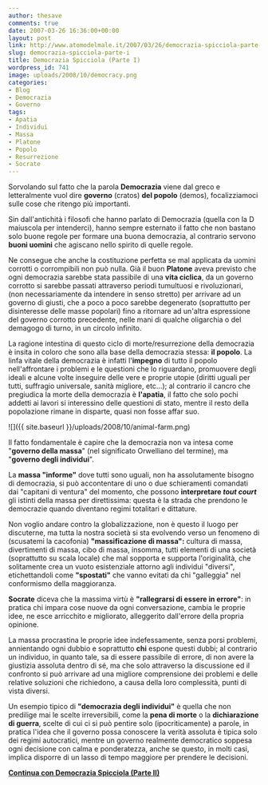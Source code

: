 ```yaml
---
author: thesave
comments: true
date: 2007-03-26 16:36:00+00:00
layout: post
link: http://www.atomodelmale.it/2007/03/26/democrazia-spicciola-parte-i/
slug: democrazia-spicciola-parte-i
title: Democrazia Spicciola (Parte I)
wordpress_id: 741
image: uploads/2008/10/democracy.png
categories:
- Blog
- Democrazia
- Governo
tags:
- Apatia
- Individui
- Massa
- Platone
- Popolo
- Resurrezione
- Socrate
---
```


Sorvolando sul fatto che la parola **Democrazia** viene dal greco e letteralmente vuol dire **governo** (cratos) **del popolo** (demos), focalizziamoci sulle cose che ritengo più importanti.

Sin dall'antichità i filosofi che hanno parlato di Democrazia (quella con la D maiuscola per intenderci), hanno sempre esternato il fatto che non bastano solo buone regole per formare una buona democrazia, al contrario servono **buoni uomini** che agiscano nello spirito di quelle regole.

Ne consegue che anche la costituzione perfetta se mal applicata da uomini corrotti o corrompibili non può nulla.
Già il buon **Platone** aveva previsto che ogni democrazia sarebbe stata passibile di una **vita ciclica**, da un governo corrotto si sarebbe passati attraverso periodi tumultuosi e rivoluzionari, (non necessariamente da intendere in senso stretto) per arrivare ad un governo di giusti, che a poco a poco sarebbe degenerato (soprattutto per disinteresse delle masse popolari) fino a ritornare ad un'altra espressione del governo corrotto precedente, nelle mani di qualche oligarchia o del demagogo di turno, in un circolo infinito.

La ragione intestina di questo ciclo di morte/resurrezione della democrazia è insita in coloro che sono alla base della democrazia stessa: **il popolo**. La linfa vitale della democrazia è infatti l'**impegno** di tutto il popolo nell'affrontare i problemi e le questioni che lo riguardano, promuovere degli ideali e alcune volte inseguire delle vere e proprie utopie (diritti uguali per tutti, suffragio universale, sanità migliore, etc...); al contrario il cancro che pregiudica la morte della democrazia è **l'apatia**, il fatto che solo pochi addetti ai lavori si interessino delle questioni di stato, mentre il resto della popolazione rimane in disparte, quasi non fosse affar suo.

![]({{ site.baseurl }}/uploads/2008/10/animal-farm.png)

Il fatto fondamentale è capire che la democrazia non va intesa come "**governo della massa**" (nel significato Orwelliano del termine), ma "**governo degli individui**".

La **massa "informe"** dove tutti sono uguali, non ha assolutamente bisogno di democrazia, si può accontentare di uno o due schieramenti comandati dai "capitani di ventura" del momento, che possono **interpretare _tout court_** gli istinti della massa per direttissima: questa è la strada che prendono le democrazie quando diventano regimi totalitari e dittature.

Non voglio andare contro la globalizzazione, non è questo il luogo per discuterne, ma tutta la nostra società si sta evolvendo verso un fenomeno di (scusatemi la cacofonia) **"massificazione di massa":** cultura di massa, divertimenti di massa, cibo di massa, insomma, tutti elementi di una società (soprattutto su scala locale) che mal sopporta e supporta l'originalità, che solitamente crea un vuoto esistenziale attorno agli individui "diversi", etichettandoli come **"spostati"** che vanno evitati da chi "galleggia" nel conformismo della maggioranza.

**Socrate** diceva che la massima virtù è **"rallegrarsi di essere in errore"**: in pratica chi impara cose nuove da ogni conversazione, cambia le proprie idee, ne esce arricchito e migliorato, alleggerito dall'errore della propria opinione.

La massa procrastina le proprie idee indefessamente, senza porsi problemi, annientando ogni dubbio e soprattutto **chi** espone questi dubbi; al contrario un individuo, in quanto tale, sa di essere passibile di errore, di non avere la giustizia assoluta dentro di sé, ma che solo attraverso la discussione ed il confronto si può arrivare ad una migliore comprensione dei problemi e delle relative soluzioni che richiedono, a causa della loro complessità, punti di vista diversi.

Un esempio tipico di **"democrazia degli individui"** è quella che non predilige mai le scelte irreversibili, come la **pena di morte** o la **dichiarazione di guerra**, scelte di cui ci si può pentire solo (ipocriticamente) a parole, in pratica l'idea che il governo possa conoscere la verità assoluta è tipica solo dei regimi autocratici, mentre un governo realmente democratico soppesa ogni decisione con calma e ponderatezza, anche se questo, in molti casi, implica disporre di un lasso di tempo maggiore per prendere le decisioni.

**[Continua con Democrazia Spicciola (Parte II)](/2007/04/08/democrazia-spicciola-parte-ii.html)**
